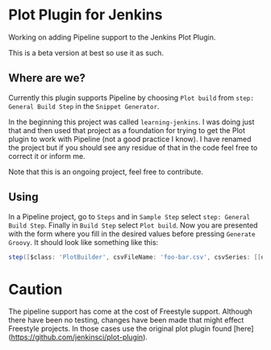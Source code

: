# Plot Plugin for Jenkins
Working on adding Pipeline support to the Jenkins Plot Plugin.

This is a beta version at best so use it as such.

## Where are we?
Currently this plugin supports Pipeline by choosing `Plot build` from `step: General Build Step` in the `Snippet Generator`.

In the beginning this project was called `learning-jenkins`. I was doing just that and then used that project as a foundation for trying to get the Plot plugin to work with Pipeline (not a good practice I know). I have renamed the project but if you should see any residue of that in the code feel free to correct it or inform me.

Note that this is an ongoing project, feel free to contribute.

## Using
In a Pipeline project, go to `Steps` and in `Sample Step` select `step: General Build Step`. Finally in `Build Step` select `Plot build`. Now you are presented with the form where you fill in the desired values before pressing `Generate Groovy`. It should look like something like this:
```groovy
step([$class: 'PlotBuilder', csvFileName: 'foo-bar.csv', csvSeries: [[displayTableFlag: false, exclusionValues: '', file: 'data.plot', inclusionFlag: 'OFF', url: '']], exclZero: false, group: 'Group1', keepRecords: false, logarithmic: false, numBuilds: '30', style: 'line', title: 'Title2', useDescr: false, yaxis: 'Sample', yaxisMaximum: '', yaxisMinimum: ''])
```

# Caution
The pipeline support has come at the cost of Freestyle support. Although there have been no testing, changes have been made that might effect Freestyle projects. In those cases use the original plot plugin found [here]
(https://github.com/jenkinsci/plot-plugin).
